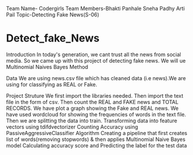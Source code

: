 Team Name- Codergirls
Team Members-Bhakti Panhale
             Sneha Padhy
             Arti Pail
Topic-Detecting Fake News(S-06)

# Detect_fake_News
Introduction
  In today's generation, we cant trust all the news from social media. So we came up with this project of detecting fake news.
  We will ue Multinomial Naives Bayes Method
  
 Data
    We are using news.csv file which has cleaned data (i.e news).We are using for classifying as REAL or Fake.
    
 Project Struture
    We first import the libraries needed.
    Then import the text file in the form of csv.
    Then count the REAL and FAKE news and TOTAL RECORDS.
    We have plot a graph showing the Fake and REAL news.
    We have used wordcloud for showing the frequencies of words in the text file.
    Then we are splitting the data into train.
    Transforming data into feature vectors using tdifdvectorizer
    Counting Accuracy using PassiveAggressiveClassifier Algorithm
    Creating a pipeline that first creates list of words(removing stopwords) & then applies Multinomial Naive Bayes model
    Calculating accuracy score and Predicting the label for the test data
    
    
    
